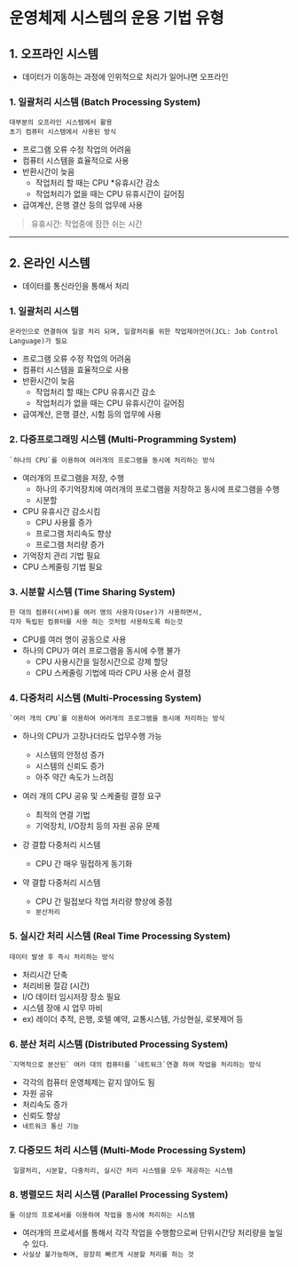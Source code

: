 # 운영체제 시스템의 운용 기법 유형

## 1. 오프라인 시스템

- 데이터가 이동하는 과정에 인위적으로 처리가 일어나면 오프라인

### 1. 일괄처리 시스템 (Batch Processing System)

```
대부분의 오프라인 시스템에서 활용
초기 컴퓨터 시스템에서 사용된 방식
```

- 프로그램 오류 수정 작업의 어려움
- 컴퓨터 시스템을 효율적으로 사용
- 반환시간이 늦음
  - 작업처리 할 때는 CPU \*유휴시간 감소
  - 작업처리가 없을 때는 CPU 유휴시간이 길어짐
- 급여계산, 은행 결산 등의 업무에 사용

> 유휴시간: 작업중에 잠깐 쉬는 시간

---

## 2. 온라인 시스템

- 데이터를 통신라인을 통해서 처리

### 1. 일괄처리 시스템

```
온라인으로 연결하여 일괄 처리 되며, 일괄처리를 위한 작업제어언어(JCL: Job Control Language)가 필요
```

- 프로그램 오류 수정 작업의 어려움
- 컴퓨터 시스템을 효율적으로 사용
- 반환시간이 늦음
  - 작업처리 할 때는 CPU 유휴시간 감소
  - 작업처리가 없을 때는 CPU 유휴시간이 길어짐
- 급여계산, 은행 결산, 시험 등의 업무에 사용

### 2. 다중프로그래밍 시스템 (Multi-Programming System)

```
`하나의 CPU`를 이용하여 여러개의 프로그램을 동시에 처리하는 방식
```

- 여러개의 프로그램을 저장, 수행
  - 하나의 주기억장치에 여러개의 프로그램을 저장하고 동시에 프로그램을 수행
  - 시분할
- CPU 유휴시간 감소시킴
  - CPU 사용률 증가
  - 프로그램 처리속도 향상
  - 프로그램 처리량 증가
- 기억장치 관리 기법 필요
- CPU 스케줄링 기법 필요

### 3. 시분할 시스템 (Time Sharing System)

```
한 대의 컴퓨터(서버)를 여러 명의 사용자(User)가 사용하면서,
각자 독립된 컴퓨터를 사용 하는 것처럼 사용하도록 하는것
```

- CPU를 여러 명이 공동으로 사용
- 하나의 CPU가 여러 프로그램을 동시에 수행 불가
  - CPU 사용시간을 일정시간으로 강제 할당
  - CPU 스케줄링 기법에 따라 CPU 사용 순서 결정

### 4. 다중처리 시스템 (Multi-Processing System)

```
`여러 개의 CPU`를 이용하여 여러개의 프로그램을 동시에 처리하는 방식
```

- 하나의 CPU가 고장나더라도 업무수행 가능

  - 시스템의 안정성 증가
  - 시스템의 신뢰도 증가
  - 아주 약간 속도가 느려짐

- 여러 개의 CPU 공유 및 스케줄링 결정 요구

  - 최적의 연결 기법
  - 기억장치, I/O장치 등의 자원 공유 문제

- 강 결합 다중처리 시스템
  - CPU 간 매우 밀접하게 동기화
- 약 결합 다중처리 시스템
  - CPU 간 밀접보다 작업 처리량 향상에 중점
  - `분산처리`

### 5. 실시간 처리 시스템 (Real Time Processing System)

```
데이터 발생 후 즉시 처리하는 방식
```

- 처리시간 단축
- 처리비용 절감 (시간)
- I/O 데이터 임시저장 장소 필요
- 시스템 장애 시 업무 마비
- ex) 레이더 추적, 은행, 호텔 예약, 교통시스템, 가상현실, 로봇제어 등

### 6. 분산 처리 시스템 (Distributed Processing System)

```
`지역적으로 분산된` 여러 대의 컴퓨터를 `네트워크`연결 하여 작업을 처리하는 방식
```

- 각각의 컴퓨터 운영체제는 같지 않아도 됨
- 자원 공유
- 처리속도 증가
- 신뢰도 향상
- `네트워크 통신 기능`

### 7. 다중모드 처리 시스템 (Multi-Mode Processing System)

```
 일괄처리, 시분할, 다중처리, 실시간 처리 시스템을 모두 제공하는 시스템
```

### 8. 병렬모드 처리 시스템 (Parallel Processing System)

```
둘 이상의 프로세서를 이용하여 작업을 동시에 처리하는 시스템
```

- 여러개의 프로세서를 통해서 각각 작업을 수행함으로써 단위시간당 처리량을 높일 수 있다.
- `사실상 불가능하며, 굉장히 빠르게 시분할 처리를 하는 것`
